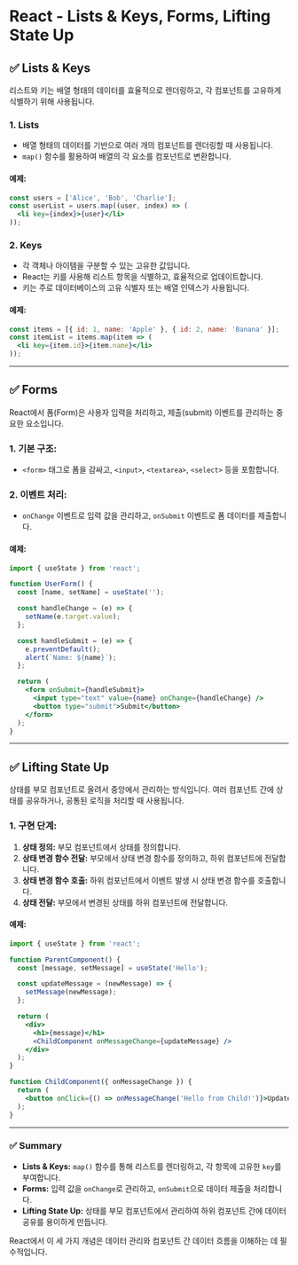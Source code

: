 # React - Lists & Keys, Forms, Lifting State Up

## ✅ Lists & Keys

리스트와 키는 배열 형태의 데이터를 효율적으로 렌더링하고, 각 컴포넌트를 고유하게 식별하기 위해 사용됩니다.

### 1. Lists
- 배열 형태의 데이터를 기반으로 여러 개의 컴포넌트를 렌더링할 때 사용됩니다.
- `map()` 함수를 활용하여 배열의 각 요소를 컴포넌트로 변환합니다.

#### 예제:
```jsx
const users = ['Alice', 'Bob', 'Charlie'];
const userList = users.map((user, index) => (
  <li key={index}>{user}</li>
));
```

### 2. Keys
- 각 객체나 아이템을 구분할 수 있는 고유한 값입니다.
- React는 키를 사용해 리스트 항목을 식별하고, 효율적으로 업데이트합니다.
- 키는 주로 데이터베이스의 고유 식별자 또는 배열 인덱스가 사용됩니다.

#### 예제:
```jsx
const items = [{ id: 1, name: 'Apple' }, { id: 2, name: 'Banana' }];
const itemList = items.map(item => (
  <li key={item.id}>{item.name}</li>
));
```

---

## ✅ Forms

React에서 폼(Form)은 사용자 입력을 처리하고, 제출(submit) 이벤트를 관리하는 중요한 요소입니다.

### 1. 기본 구조:
- `<form>` 태그로 폼을 감싸고, `<input>`, `<textarea>`, `<select>` 등을 포함합니다.

### 2. 이벤트 처리:
- `onChange` 이벤트로 입력 값을 관리하고, `onSubmit` 이벤트로 폼 데이터를 제출합니다.

#### 예제:
```jsx
import { useState } from 'react';

function UserForm() {
  const [name, setName] = useState('');

  const handleChange = (e) => {
    setName(e.target.value);
  };

  const handleSubmit = (e) => {
    e.preventDefault();
    alert(`Name: ${name}`);
  };

  return (
    <form onSubmit={handleSubmit}>
      <input type="text" value={name} onChange={handleChange} />
      <button type="submit">Submit</button>
    </form>
  );
}
```

---

## ✅ Lifting State Up

상태를 부모 컴포넌트로 올려서 중앙에서 관리하는 방식입니다. 여러 컴포넌트 간에 상태를 공유하거나, 공통된 로직을 처리할 때 사용됩니다.

### 1. 구현 단계:
1. **상태 정의:** 부모 컴포넌트에서 상태를 정의합니다.
2. **상태 변경 함수 전달:** 부모에서 상태 변경 함수를 정의하고, 하위 컴포넌트에 전달합니다.
3. **상태 변경 함수 호출:** 하위 컴포넌트에서 이벤트 발생 시 상태 변경 함수를 호출합니다.
4. **상태 전달:** 부모에서 변경된 상태를 하위 컴포넌트에 전달합니다.

#### 예제:
```jsx
import { useState } from 'react';

function ParentComponent() {
  const [message, setMessage] = useState('Hello');

  const updateMessage = (newMessage) => {
    setMessage(newMessage);
  };

  return (
    <div>
      <h1>{message}</h1>
      <ChildComponent onMessageChange={updateMessage} />
    </div>
  );
}

function ChildComponent({ onMessageChange }) {
  return (
    <button onClick={() => onMessageChange('Hello from Child!')}>Update Message</button>
  );
}
```

---

### ✅ Summary
- **Lists & Keys:** `map()` 함수를 통해 리스트를 렌더링하고, 각 항목에 고유한 `key`를 부여합니다.
- **Forms:** 입력 값을 `onChange`로 관리하고, `onSubmit`으로 데이터 제출을 처리합니다.
- **Lifting State Up:** 상태를 부모 컴포넌트에서 관리하여 하위 컴포넌트 간에 데이터 공유를 용이하게 만듭니다.

React에서 이 세 가지 개념은 데이터 관리와 컴포넌트 간 데이터 흐름을 이해하는 데 필수적입니다.
